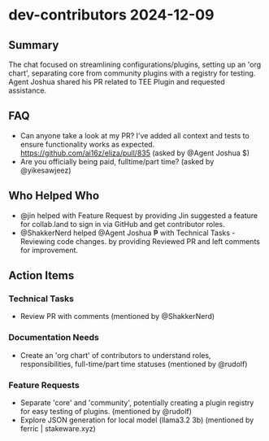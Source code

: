 # dev-contributors 2024-12-09

## Summary
The chat focused on streamlining configurations/plugins, setting up an 'org chart', separating core from community plugins with a registry for testing. Agent Joshua shared his PR related to TEE Plugin and requested assistance.

## FAQ
- Can anyone take a look at my PR? I've added all context and tests to ensure functionality works as expected. https://github.com/ai16z/eliza/pull/835 (asked by @Agent Joshua $)
- Are you officially being paid, fulltime/part time? (asked by @yikesawjeez)

## Who Helped Who
- @jin helped  with Feature Request by providing Jin suggested a feature for collab.land to sign in via GitHub and get contributor roles.
- @ShakkerNerd helped @Agent Joshua ₱ with Technical Tasks - Reviewing code changes. by providing Reviewed PR and left comments for improvement.

## Action Items

### Technical Tasks
- Review PR with comments (mentioned by @ShakkerNerd)

### Documentation Needs
- Create an 'org chart' of contributors to understand roles, responsibilities, full-time/part time statuses (mentioned by @rudolf)

### Feature Requests
- Separate 'core' and 'community', potentially creating a plugin registry for easy testing of plugins. (mentioned by @rudolf)
- Explore JSON generation for local model (llama3.2 3b) (mentioned by ferric | stakeware.xyz)